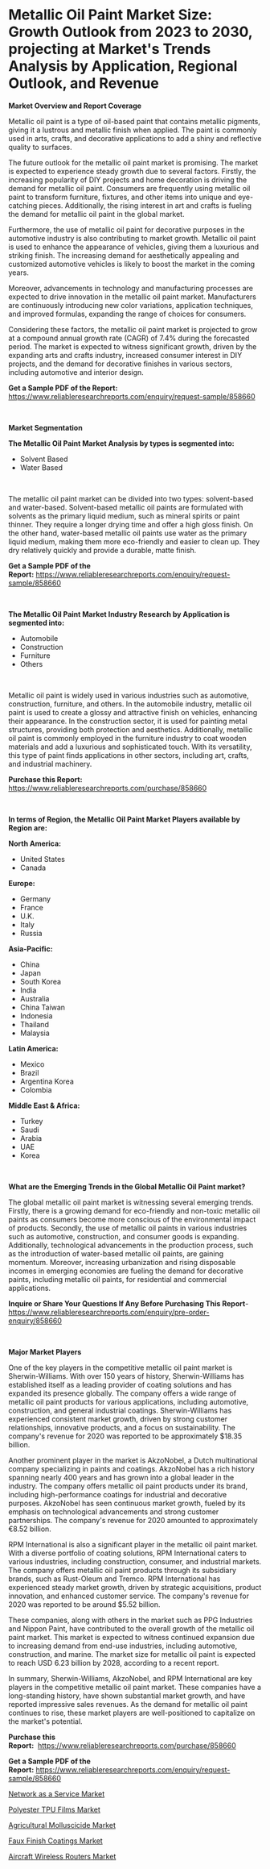 <p><h1>Metallic Oil Paint Market Size: Growth Outlook from 2023 to 2030, projecting at Market's Trends Analysis by Application, Regional Outlook, and Revenue</h1></p><p><strong>Market Overview and Report Coverage</strong></p>
<p><p>Metallic oil paint is a type of oil-based paint that contains metallic pigments, giving it a lustrous and metallic finish when applied. The paint is commonly used in arts, crafts, and decorative applications to add a shiny and reflective quality to surfaces.</p><p>The future outlook for the metallic oil paint market is promising. The market is expected to experience steady growth due to several factors. Firstly, the increasing popularity of DIY projects and home decoration is driving the demand for metallic oil paint. Consumers are frequently using metallic oil paint to transform furniture, fixtures, and other items into unique and eye-catching pieces. Additionally, the rising interest in art and crafts is fueling the demand for metallic oil paint in the global market.</p><p>Furthermore, the use of metallic oil paint for decorative purposes in the automotive industry is also contributing to market growth. Metallic oil paint is used to enhance the appearance of vehicles, giving them a luxurious and striking finish. The increasing demand for aesthetically appealing and customized automotive vehicles is likely to boost the market in the coming years.</p><p>Moreover, advancements in technology and manufacturing processes are expected to drive innovation in the metallic oil paint market. Manufacturers are continuously introducing new color variations, application techniques, and improved formulas, expanding the range of choices for consumers.</p><p>Considering these factors, the metallic oil paint market is projected to grow at a compound annual growth rate (CAGR) of 7.4% during the forecasted period. The market is expected to witness significant growth, driven by the expanding arts and crafts industry, increased consumer interest in DIY projects, and the demand for decorative finishes in various sectors, including automotive and interior design.</p></p>
<p><strong>Get a Sample PDF of the Report:</strong> <a href="https://www.reliableresearchreports.com/enquiry/request-sample/858660">https://www.reliableresearchreports.com/enquiry/request-sample/858660</a></p>
<p>&nbsp;</p>
<p><strong>Market Segmentation</strong></p>
<p><strong>The Metallic Oil Paint Market Analysis by types is segmented into:</strong></p>
<p><ul><li>Solvent Based</li><li>Water Based</li></ul></p>
<p>&nbsp;</p>
<p><p>The metallic oil paint market can be divided into two types: solvent-based and water-based. Solvent-based metallic oil paints are formulated with solvents as the primary liquid medium, such as mineral spirits or paint thinner. They require a longer drying time and offer a high gloss finish. On the other hand, water-based metallic oil paints use water as the primary liquid medium, making them more eco-friendly and easier to clean up. They dry relatively quickly and provide a durable, matte finish.</p></p>
<p><strong>Get a Sample PDF of the Report:</strong>&nbsp;<a href="https://www.reliableresearchreports.com/enquiry/request-sample/858660">https://www.reliableresearchreports.com/enquiry/request-sample/858660</a></p>
<p>&nbsp;</p>
<p><strong>The Metallic Oil Paint Market Industry Research by Application is segmented into:</strong></p>
<p><ul><li>Automobile</li><li>Construction</li><li>Furniture</li><li>Others</li></ul></p>
<p>&nbsp;</p>
<p><p>Metallic oil paint is widely used in various industries such as automotive, construction, furniture, and others. In the automobile industry, metallic oil paint is used to create a glossy and attractive finish on vehicles, enhancing their appearance. In the construction sector, it is used for painting metal structures, providing both protection and aesthetics. Additionally, metallic oil paint is commonly employed in the furniture industry to coat wooden materials and add a luxurious and sophisticated touch. With its versatility, this type of paint finds applications in other sectors, including art, crafts, and industrial machinery.</p></p>
<p><strong>Purchase this Report:</strong>&nbsp; <a href="https://www.reliableresearchreports.com/purchase/858660">https://www.reliableresearchreports.com/purchase/858660</a></p>
<p>&nbsp;</p>
<p><strong>In terms of Region, the Metallic Oil Paint Market Players available by Region are:</strong></p>
<p>
    <p> <strong> North America: </strong>
        <ul>
            <li>United States</li>
            <li>Canada</li>
        </ul>
        </p> 
    <p> <strong> Europe: </strong>
        <ul>
            <li>Germany</li>
            <li>France</li>
            <li>U.K.</li>
            <li>Italy</li>
            <li>Russia</li>
        </ul>
        </p> 
    <p> <strong> Asia-Pacific: </strong>
        <ul>
            <li>China</li>
            <li>Japan</li>
            <li>South Korea</li>
            <li>India</li>
            <li>Australia</li>
            <li>China Taiwan</li>
            <li>Indonesia</li>
            <li>Thailand</li>
            <li>Malaysia</li>
        </ul>
        </p> 
    <p> <strong> Latin America: </strong>
        <ul>
            <li>Mexico</li>
            <li>Brazil</li>
            <li>Argentina Korea</li>
            <li>Colombia</li>
        </ul>
        </p> 
    <p> <strong> Middle East & Africa: </strong>
        <ul>
            <li>Turkey</li>
            <li>Saudi</li>
            <li>Arabia</li>
            <li>UAE</li>
            <li>Korea</li>
        </ul>
    </p>
    </p>
<p>&nbsp;</p>
<p><strong>What are the Emerging Trends in the Global Metallic Oil Paint market?</strong></p>
<p><p>The global metallic oil paint market is witnessing several emerging trends. Firstly, there is a growing demand for eco-friendly and non-toxic metallic oil paints as consumers become more conscious of the environmental impact of products. Secondly, the use of metallic oil paints in various industries such as automotive, construction, and consumer goods is expanding. Additionally, technological advancements in the production process, such as the introduction of water-based metallic oil paints, are gaining momentum. Moreover, increasing urbanization and rising disposable incomes in emerging economies are fueling the demand for decorative paints, including metallic oil paints, for residential and commercial applications.</p></p>
<p><strong>Inquire or Share Your Questions If Any Before Purchasing This Report</strong>- <a href="https://www.reliableresearchreports.com/enquiry/pre-order-enquiry/858660">https://www.reliableresearchreports.com/enquiry/pre-order-enquiry/858660</a></p>
<p>&nbsp;</p>
<p><strong>Major Market Players</strong></p>
<p><p>One of the key players in the competitive metallic oil paint market is Sherwin-Williams. With over 150 years of history, Sherwin-Williams has established itself as a leading provider of coating solutions and has expanded its presence globally. The company offers a wide range of metallic oil paint products for various applications, including automotive, construction, and general industrial coatings. Sherwin-Williams has experienced consistent market growth, driven by strong customer relationships, innovative products, and a focus on sustainability. The company's revenue for 2020 was reported to be approximately $18.35 billion.</p><p>Another prominent player in the market is AkzoNobel, a Dutch multinational company specializing in paints and coatings. AkzoNobel has a rich history spanning nearly 400 years and has grown into a global leader in the industry. The company offers metallic oil paint products under its brand, including high-performance coatings for industrial and decorative purposes. AkzoNobel has seen continuous market growth, fueled by its emphasis on technological advancements and strong customer partnerships. The company's revenue for 2020 amounted to approximately €8.52 billion.</p><p>RPM International is also a significant player in the metallic oil paint market. With a diverse portfolio of coating solutions, RPM International caters to various industries, including construction, consumer, and industrial markets. The company offers metallic oil paint products through its subsidiary brands, such as Rust-Oleum and Tremco. RPM International has experienced steady market growth, driven by strategic acquisitions, product innovation, and enhanced customer service. The company's revenue for 2020 was reported to be around $5.52 billion.</p><p>These companies, along with others in the market such as PPG Industries and Nippon Paint, have contributed to the overall growth of the metallic oil paint market. This market is expected to witness continued expansion due to increasing demand from end-use industries, including automotive, construction, and marine. The market size for metallic oil paint is expected to reach USD 6.23 billion by 2028, according to a recent report.</p><p>In summary, Sherwin-Williams, AkzoNobel, and RPM International are key players in the competitive metallic oil paint market. These companies have a long-standing history, have shown substantial market growth, and have reported impressive sales revenues. As the demand for metallic oil paint continues to rise, these market players are well-positioned to capitalize on the market's potential.</p></p>
<p><strong>Purchase this Report:</strong>&nbsp;&nbsp;<a href="https://www.reliableresearchreports.com/purchase/858660">https://www.reliableresearchreports.com/purchase/858660</a></p>
<p></p>
<p><strong>Get a Sample PDF of the Report:</strong>&nbsp;<a href="https://www.reliableresearchreports.com/enquiry/request-sample/858660">https://www.reliableresearchreports.com/enquiry/request-sample/858660</a></p>
<p><p><a href="https://medium.com/@beaublock2023/network-as-a-service-market-report-reveals-the-latest-trends-and-growth-opportunities-of-this-441eb57d55f5">Network as a Service Market</a></p><p><a href="https://www.linkedin.com/pulse/polyester-tpu-films-market-size-2023-2030-global-industrial-dfj8e/">Polyester TPU Films Market</a></p><p><a href="https://www.linkedin.com/pulse/agricultural-molluscicide-market-research-report-unlocks-rxxie/">Agricultural Molluscicide Market</a></p><p><a href="https://github.com/BryceTownsendr/Market-Research-Report-List-2/blob/main/faux-finish-coatings-market.md">Faux Finish Coatings Market</a></p><p><a href="https://medium.com/@rogerking1949/aircraft-wireless-routers-market-comprehensive-assessment-by-type-application-and-geography-36c7a7bd7f1e">Aircraft Wireless Routers Market</a></p></p>